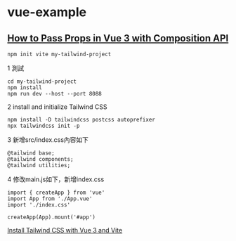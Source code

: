 # vue-example

## [How to Pass Props in Vue 3 with Composition API][1]


```
npm init vite my-tailwind-project

```

1 測試
```
cd my-tailwind-project
npm install 
npm run dev --host --port 8088
```

2 install and initialize Tailwind CSS 
```
npm install -D tailwindcss postcss autoprefixer
npx tailwindcss init -p
```

3 新增src/index.css內容如下
```
@tailwind base;
@tailwind components;
@tailwind utilities;
```

4 修改main.js如下，新增index.css
```
import { createApp } from 'vue'
import App from './App.vue'
import './index.css'

createApp(App).mount('#app')
```


[Install Tailwind CSS with Vue 3 and Vite][2]

[1]:https://medium.com/@wsvuefanatik/how-to-pass-props-in-vue-3-with-composition-api-56325b3af515
[2]:https://tailwindcss.com/docs/guides/vite